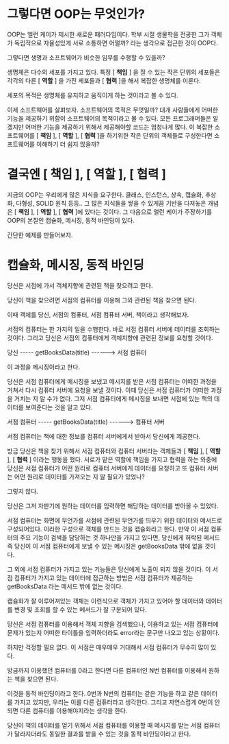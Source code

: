 # 그렇다면 OOP는 무엇인가?

OOP는 엘런 케이가 제시한 새로운 패러다임이다. 학부 시절 생물학을 전공한 그가 객체가 독립적으로 자율성있게 서로 소통하면 어떨까? 라는 생각으로 접근한 것이 OOP다.

그렇다면 생명과 소프트웨어가 비슷한 임무를 수행할 수 있을까?

생명체은 다수의 세포를 가지고 있다. 특정 [ **책임** ] 을 질 수 있는 작은 단위의 세포들은 각각의 다른 [ **역할** ] 을 가진 세포들과 [ **협력** ]을 해서 복잡한 생명체를 이룬다.

세포의 목적은 생명체를 유지하고 움직이게 하는 것이라고 볼 수 있다.

이제 소프트웨어를 살펴보자. 소프트웨어의 목적은 무엇일까? 대개 사람들에게 어떠한 기능을 제공하기 위함이 소프트웨어의 목적이라고 볼 수 있다. 모든 프로그래머들은 알겠지만 어떠한 기능을 제공하기 위해서 제공해야할 코드는 엄청나게 많다. 이 복잡한 소프트웨어를 [ **책임** ], [ **역할** ], [ **협력** ]을 하기위한 작은 단위의 객체들로 구성한다면 소프트웨어를 이해하기 더 쉽지 않을까?

# 결국엔 [ **책임** ], [ **역할** ], [ **협력** ]

지금의 OOP는 우리에게 많은 지식을 요구한다. 클래스, 인스턴스, 상속, 캡슐화, 추상화, 다형성, SOLID 원칙 등등.. 그 많은 지식들을 쌓을 수 있게끔 기반을 다져놓은 개념은 [ **책임** ], [ **역할** ], [ **협력** ]에 있다는 것이다. 그 다음으로 앨런 케이가 주장하기를 OOP의 본질인 캡슐화, 메시징, 동적 바인딩이 있다.

간단한 예제를 만들어보자.

# 캡슐화, 메시징, 동적 바인딩

당신은 서점에 가서 객체지향에 관련된 책을 찾으려고 한다.

당신이 책을 찾으려면 서점의 컴퓨터를 이용해 그와 관련된 책을 찾으면 된다.

이때 객체를 당신, 서점의 컴퓨터, 서점 컴퓨터 서버, 책이라고 생각해보자.

서점의 컴퓨터는 한 가지의 일을 수행한다. 바로 서점 컴퓨터 서버에 데이터를 조회하는 것이다. 그리고 당신은 서점의 컴퓨터에게 객체지향에 관련된 정보를 요청할 것이다.

당신 ----- getBooksData(title) ------> 서점 컴퓨터

이 과정을 메시징이라고 한다.

당신은 서점 컴퓨터에게 메시징을 보냈고 메시지를 받은 서점 컴퓨터는 어떠한 과정을 거쳐서 다시 컴퓨터 서버에 요청을 보낼 것이다. 이때 당신은 서점 컴퓨터가 어떠한 과정을 거치는 지 알 수가 없다. 그저 서점 컴퓨터에게 메시징을 보내면 서점에 있는 책의 데이터를 보여준다는 것을 알고 있다.

서점 컴퓨터 ----- getBooksData(title) ------> 컴퓨터 서버

서점 컴퓨터는 책에 대한 정보를 컴퓨터 서버에게서 받아서 당신에게 제공한다.

방금 당신은 책을 찾기 위해서 서점 컴퓨터와 컴퓨터 서버라는 객체들과 [ **책임** ], [ **역할** ], [ **협력** ] 이라는 행동을 했다. 서로가 맡은 역할에 책임을 가지고 협력을 하는 와중에 당신은 서점 컴퓨터가 어떤 원리로 컴퓨터 서버에게 데이터를 요청하고 또 컴퓨터 서버는 어떤 원리로 데이터를 가져오는 지 알 필요가 있었나?

그렇지 않다.

당신은 그저 자판기에 원하는 데이터를 입력하면 해당하는 데이터를 받아올 수 있었다.

서점 컴퓨터는 화면에 무언가를 서점에 관련된 무언가를 띄우기 위한 데이터와 메서드로 구성되어있다. 이러한 구성으로 객체를 만드는 것을 캡슐화라고 한다. 만약 이 서점 컴퓨터의 주요 기능이 검색을 담당하는 것 하나만을 가지고 있다면, 당신에게 허락된 메서드 즉 당신이 이 서점 컴퓨터에게 보낼 수 있는 메시징은 getBooksData 밖에 없을 것이다.

그 외에 서점 컴퓨터가 가지고 있는 기능들은 당신에게 노출이 되지 않을 것이다. 이 서점 컴퓨터가 가지고 있는 데이터에 접근하는 방법은 서점 컴퓨터가 제공하는 getBooksData 라는 메서드 밖에 없는 것이다.

캡슐화가 잘 이루어져있는 객체는 이런식으로 객체가 가지고 있어야 할 데이터와 데이터를 변경 및 조회를 할 수 있는 메서드가 잘 구분되어 있다.

당신은 서점 컴퓨터를 이용해서 객체 지향을 검색했으나, 이용하고 있는 서점 컴퓨터에 문제가 있는지 어떠한 타이틀을 입력하더라도 error라는 문구만 나오고 있는 상황이다.

하지만 걱정할 필요 없다. 이 서점은 매우매우 거대해서 서점 컴퓨터가 무수히 많이 있다.

방금까지 이용했던 컴퓨터를 0라고 한다면 다른 컴퓨터인 N번 컴퓨터를 이용해서 원하는 책을 찾으면 된다.

이것을 동적 바인딩이라고 한다. 0번과 N번의 컴퓨터는 같은 기능을 하고 같은 데이터를 가지고 있지만, 우리는 이를 다른 컴퓨터라고 생각한다. 그리고 자연스럽게 0번이 안되면 다른 컴퓨터를 이용해야지라는 생각을 한다.

당신이 책의 데이터를 얻기 위해서 서점 컴퓨터를 이용할 때 메시지를 받는 서점 컴퓨터가 달라지더라도 동일한 결과를 받을 수 있는 것을 동적 바인딩이라고 한다.
